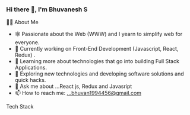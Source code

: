 ### Hi there 👋, I'm Bhuvanesh S


👨🏻‍ About Me

- 🕸️   Passionate about the Web (WWW) and I yearn to simplify web for everyone.
- 🔭   Currently working on Front-End Development (Javascript, React, Redux) .
- 🌱   Learning more about technologies that go into building Full Stack Applications.
- 🤔   Exploring new technologies and developing software solutions and quick hacks.
- 💬 Ask me about ...React js, Redux and Javasript
- 📫 How to reach me: ...bhuvan1994456@gmail.com

Tech Stack
